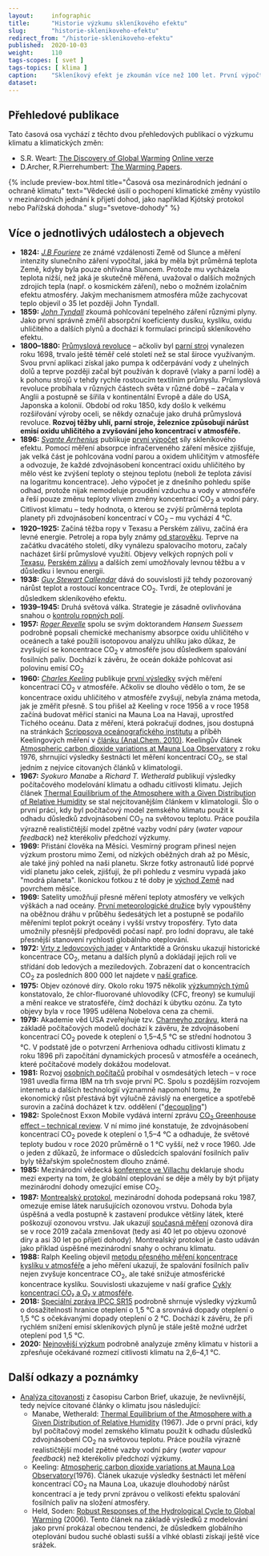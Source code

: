 ```yaml
---
layout:     infographic
title:      "Historie výzkumu skleníkového efektu"
slug:       "historie-sklenikoveho-efektu"
redirect_from: "/historie-sklenikoveho-efektu"
published:  2020-10-03
weight:     110
tags-scopes: [ svet ]
tags-topics: [ klima ]
caption:    "Skleníkový efekt je zkoumán více než 100 let. První výpočty síly skleníkového efektu se objevily v devatenáctém století, měření a výpočty v průběhu dvacátého století je dále zpřesnily."
dataset:
---
```


## Přehledové publikace

Tato časová osa vychází z těchto dvou přehledových publikací o výzkumu klimatu a klimatických změn:

* S.R. Weart: [The Discovery of Global Warming](https://www.hup.harvard.edu/catalog.php?isbn=9780674031890) [Online verze](https://history.aip.org/climate/method.htm)
* D.Archer, R.Pierrehumbert: [The Warming Papers](https://www.wiley.com/en-us/The+Warming+Papers%3A+The+Scientific+Foundation+for+the+Climate+Change+Forecast-p-9781405196161).


{% include preview-box.html
    title="Časová osa mezinárodních jednání o ochraně klimatu"
    text="Vědecké úsilí o pochopení klimatické změny vyústilo v mezinárodních jednání k přijetí dohod, jako například Kjótský protokol nebo Pařížská dohoda."
    slug="svetove-dohody"
%}

## Více o jednotlivých událostech a objevech

* **1824:** *[J.B Fouriere](https://en.wikipedia.org/wiki/Joseph_Fourier#Discovery_of_the_greenhouse_effect)* ze známé vzdálenosti Země od Slunce a měření intenzity slunečního záření vypočítal, jaká by měla být průměrná teplota Země, kdyby byla pouze ohřívána Sluncem. Protože mu vycházela teplota nižší, než jaká je skutečně měřená, uvažoval o dalších možných zdrojích tepla (např. o kosmickém záření), nebo o možném izolačním efektu atmosféry. Jakým mechanismem atmosféra může zachycovat teplo objevil o 35 let později John Tyndall.
* **1859:** *[John Tyndall](https://en.wikipedia.org/wiki/John_Tyndall#Molecular_physics_of_radiant_heat)* zkoumá pohlcování tepelného záření různými plyny. Jako první správně změřil absorpční koeficienty dusíku, kyslíku, oxidu uhličitého a dalších plynů a dochází k formulaci principů skleníkového efektu.
* **1800–1880:** [Průmyslová revoluce](https://en.wikipedia.org/wiki/Industrial_Revolution) – ačkoliv byl [parní stroj](https://en.wikipedia.org/wiki/Steam_engine) vynalezen roku 1698, trvalo ještě téměř celé století než se stal široce využívaným. Svou první aplikaci získal jako pumpa k odčerpávání vody z uhelných dolů a teprve později začal být používán k dopravě (vlaky a parní lodě) a k pohonu strojů v tehdy rychle rostoucím textilním průmyslu. Průmyslová revoluce probíhala v různých částech světa v různé době – začala v Anglii a postupně se šířila v kontinentální Evropě a dále do USA, Japonska a kolonií. Období od roku 1850, kdy došlo k velkému rozšiřování výroby oceli, se někdy označuje jako druhá průmyslová revoluce. **Rozvoj těžby uhlí, parní stroje, železnice způsobují nárůst emisí oxidu uhličitého a zvyšování jeho koncentrací v atmosféře.**
* **1896:** *[Svante Arrhenius](https://en.wikipedia.org/wiki/Svante_Arrhenius#Greenhouse_effect)* publikuje [první výpočet](https://www.tandfonline.com/doi/abs/10.1080/14786449608620846) síly skleníkového efektu. Pomocí měření absorpce infračerveného záření měsíce zjišťuje, jak velká část je pohlcována vodní parou a oxidem uhličitým v atmosféře a odvozuje, že každé zdvojnásobení koncentrací oxidu uhličitého by mělo vést ke zvýšení teploty o stejnou teplotu (neboli že teplota závisí na logaritmu koncentrace). Jeho výpočet je z dnešního pohledu spíše odhad, protože nijak nemodeluje proudění vzduchu a vody v atmosféře a řeší pouze změnu teploty vlivem změny koncentrací CO<sub>2</sub> a vodní páry. Citlivost klimatu – tedy hodnota, o kterou se zvýší průměrná teplota planety při zdvojnásobení koncentrací v CO<sub>2</sub> – mu vychází 4 °C.
* **1920–1925:** Začíná těžba ropy v Texasu a Perském zálivu, začíná éra levné energie. Petrolej a ropa byly známy [od starověku](https://en.wikipedia.org/wiki/Petroleum#History). Teprve na začátku dvacátého století, díky vynálezu spalovacího motoru, začaly nacházet širší průmyslové využití. Objevy velkých ropných polí v [Texasu](https://en.wikipedia.org/wiki/Texas_oil_boom), [Perském zálivu](https://courses.lumenlearning.com/suny-hccc-worldhistory2/chapter/the-discovery-of-oil-in-the-middle-east/) a dalších zemí umožňovaly levnou těžbu a v důsledku i levnou energii.
* **1938:** *[Guy Stewart Callendar](https://en.wikipedia.org/wiki/Guy_Stewart_Callendar#Research)* dává do souvislosti již tehdy pozorovaný nárůst teplot a rostoucí koncentrace CO<sub>2</sub>. Tvrdí, že oteplování je důsledkem skleníkového efektu.
* **1939–1945:** Druhá světová válka. Strategie je zásadně ovlivňována snahou o [kontrolu ropných polí](https://en.wikipedia.org/wiki/Oil_campaign_of_World_War_II).
* **1957:** *[Roger Revelle](https://en.wikipedia.org/wiki/Roger_Revelle#Global_warming)* spolu se svým doktorandem *Hansem Suessem* podrobně popsali chemické mechanismy absorpce oxidu uhličitého v oceánech a  také použili isotopovou analýzu uhlíku jako důkaz, že zvyšující se koncentrace CO<sub>2</sub> v atmosféře jsou důsledkem spalování fosilních paliv. Dochází k závěru, že oceán dokáže pohlcovat asi polovinu emisí CO<sub>2</sub>
* **1960:** *[Charles Keeling](https://en.wikipedia.org/wiki/Charles_David_Keeling#Work_with_Scripps_Institution_of_Oceanography,_1958%E2%80%932005)* publikuje [první výsledky](https://scrippsco2.ucsd.edu/assets/publications/keeling_tellus_1960.pdf) svých měření koncentrací CO<sub>2</sub> v atmosféře. Ačkoliv se dlouho vědělo o tom, že se koncentrace oxidu uhličitého v atmosféře zvyšují, nebyla známa metoda, jak je změřit přesně. S tou přišel až Keeling v roce 1956 a v roce 1958 začíná budovat měřicí stanici na Mauna Loa na Havaji, uprostřed Tichého oceánu. Data z měření, která pokračují dodnes, jsou dostupná na stránkách [Scrippsova oceánografického institutu](https://scrippsco2.ucsd.edu/data/atmospheric_co2/primary_mlo_co2_record.html) a příběh Keelingových měření v [článku (Anal.Chem. 2010)](https://pubs.acs.org/doi/pdf/10.1021/ac1001492). Keelingův článek [Atmospheric carbon dioxide variations at Mauna Loa Observatory](https://onlinelibrary.wiley.com/doi/abs/10.1111/j.2153-3490.1976.tb00701.x) z roku 1976, shrnující výsledky šestnácti let měření koncentrací CO<sub>2</sub>, se stal jedním z nejvíce citovaných článků v klimatologii.
* **1967:** *Syokuro Manabe* a *Richard T. Wetherald* publikují výsledky počítačového modelování klimatu a odhadu citlivosti klimatu. Jejich článek [Thermal Equilibrium of the Atmosphere with a Given Distribution of Relative Humidity](https://journals.ametsoc.org/jas/article/24/3/241/17328/Thermal-Equilibrium-of-the-Atmosphere-with-a-Given) se stal nejcitovanějším článkem v klimatologii. Šlo o první práci, kdy byl počítačový model zemského klimatu použit k odhadu důsledků zdvojnásobení CO<sub>2</sub> na světovou teplotu. Práce použila výrazně realističtější model zpětné vazby vodní páry (_water vapour feedback_) než kterékoliv předchozí výzkumy.
* **1969:** Přistání člověka na Měsíci. Vesmírný program přinesl nejen výzkum prostoru mimo Zemi, od nízkých oběžných drah až po Měsíc, ale také jiný pohled na naši planetu. Skrze fotky astronautů lidé poprvé vidí planetu jako celek, zjišťují, že při pohledu z vesmíru vypadá jako "modrá planeta". Ikonickou fotkou z té doby je [východ Země](https://en.wikipedia.org/wiki/Earthrise) nad povrchem měsíce.
* **1969:** Satelity umožňují přesné měření teploty atmosféry ve velkých výškách a nad oceány. [První meteorologické družice](https://en.wikipedia.org/wiki/Weather_satellite#History) byly vypouštěny na oběžnou dráhu v průběhu šedesátých let a postupně se podařilo měřeními teplot pokrýt oceány i vyšší vrstvy troposféry. Tyto data umožnily přesnější předpovědi počasí např. pro lodní dopravu, ale také přesnější stanovení rychlosti globálního oteplování.
* **1972:** [Vrty z ledovcových jader](https://en.wikipedia.org/wiki/Ice_core#History) v Antarktidě a Grónsku ukazují historické koncentrace CO<sub>2</sub>, metanu a dalších plynů a dokládají jejich roli ve střídání dob ledových a meziledových. Zobrazení dat o koncentracích CO<sub>2</sub> za posledních 800 000 let najdete v [naší grafice](/infografiky/koncentrace-co2).
* **1975:** Objev ozónové díry. Okolo roku 1975 několik [výzkumných týmů](https://en.wikipedia.org/wiki/Ozone_depletion#Research_history)  konstatovalo, že chlor-fluorované uhlovodíky (CFC, freony) se kumulují a mění reakce ve stratosféře, čímž dochází k úbytku ozónu. Za tyto objevy byla v roce 1995 udělena Nobelova cena za chemii.
* **1979:** Akademie věd USA zveřejňuje tzv. [Charneyho zprávu](/studie/1979-charneyho-zprava), která na základě počítačových modelů dochází k závěru, že zdvojnásobení koncentrací CO<sub>2</sub> povede k oteplení o 1,5–4,5 °C se střední hodnotou 3 °C. V podstatě jde o potvrzení Arrheniova odhadu citlivosti klimatu z roku 1896 při započítání dynamických procesů v atmosféře a oceánech, které počítačové modely dokážou modelovat.
* **1981:** Rozvoj [osobních počítačů](https://en.wikipedia.org/wiki/History_of_personal_computers) probíhal v osmdesátých letech – v roce 1981 uvedla firma IBM na trh svoje první PC. Spolu s pozdějším rozvojem internetu a dalších technologií významně napomohl tomu, že ekonomický růst přestává být výlučně závislý na energetice a spotřebě surovin a začíná docházet k tzv. oddělení ("[decoupling](https://www.enviwiki.cz/wiki/Decoupling)")
* **1982:** Společnost Exxon Mobile vydává interní zprávu [CO<sub>2</sub> Greenhouse effect – technical review](https://insideclimatenews.org/sites/default/files/documents/1982%20Exxon%20Primer%20on%20CO2%20Greenhouse%20Effect.pdf). V ní mimo jiné konstatuje, že zdvojnásobení koncentrací CO<sub>2</sub> povede k oteplení o 1,5–4 °C a odhaduje, že světové teploty budou v roce 2020 průměrně o 1 °C vyšší, než v roce 1960. Jde o jeden z důkazů, že informace o důsledcích spalování fosilních paliv byly těžařským společnostem dlouho známé.
* **1985:** Mezinárodní vědecká [konference ve Villachu](http://what-when-how.com/global-warming/villach-conference-global-warming/) deklaruje shodu mezi experty na tom, že globální oteplování se děje a měly by být přijaty mezinárodní dohody omezující emise CO<sub>2</sub>.
* **1987:** [Montrealský protokol](https://en.wikipedia.org/wiki/Montreal_Protocol), mezinárodní dohoda podepsaná roku 1987, omezuje emise látek narušujících ozonovou vrstvu. Dohoda byla úspěšná a vedla postupně k zastavení produkce většiny látek, které poškozují ozonovou vrstvu. Jak ukazují [současná měření](https://ozonewatch.gsfc.nasa.gov/) ozonová díra se v roce 2019 začala zmenšovat (tedy asi 40 let po objevu ozonové díry a asi 30 let po přijetí dohody). Montrealský protokol je často udáván jako příklad úspěšné mezinárodní snahy o ochranu klimatu.
* **1988:** Ralph Keeling objevil [metodu přesného měření koncentrace kyslíku v atmosféře](http://bluemoon.ucsd.edu/publications/ralph/34_PhDthesis.pdf) a jeho měření ukazují, že spalování fosilních paliv nejen zvyšuje koncentrace CO<sub>2</sub>, ale také snižuje atmosférické koncentrace kyslíku. Souvislosti ukazujeme v naší grafice [Cykly koncentrací CO₂ a O₂ v atmosféře](/infografiky/cykly-koncentrace-co2).
* **2018:** [Speciální zpráva IPCC SR15](https://www.ipcc.ch/sr15/) podrobně shrnuje výsledky výzkumů o dosažitelnosti hranice oteplení o 1,5 °C a srovnává dopady oteplení o 1,5 °C s očekávanými dopady  oteplení o 2 °C.  Dochází k závěru, že při rychlém snížení emisí skleníkových plynů je stále ještě možné udržet oteplení pod 1,5 °C.
* **2020:** [Nejnovější výzkum](https://agupubs.onlinelibrary.wiley.com/doi/10.1029/2019RG000678) podrobně analyzuje změny klimatu v historii a zpřesňuje očekávané rozmezí <glossary id="citlivost">citlivosti klimatu</glossary> na 2,6–4,1 °C.

## Další odkazy a poznámky

* [Analýza citovanosti](https://www.carbonbrief.org/the-most-influential-climate-change-papers-of-all-time) z časopisu Carbon Brief, ukazuje, že nevlivnější, tedy nejvíce citované články o klimatu jsou následující:
  * Manabe, Wetherald: [Thermal Equilibrium of the Atmosphere with a Given Distribution of Relative Humidity](https://journals.ametsoc.org/jas/article/24/3/241/17328/Thermal-Equilibrium-of-the-Atmosphere-with-a-Given) (1967). Jde o první práci, kdy byl počítačový model zemského klimatu použit k odhadu důsledků zdvojnásobení CO<sub>2</sub> na světovou teplotu. Práce použila výrazně realističtější model zpětné vazby vodní páry (_water vapour feedback_) než kterékoliv předchozí výzkumy.
  * Keeling: [Atmospheric carbon dioxide variations at Mauna Loa Observatory](https://onlinelibrary.wiley.com/doi/abs/10.1111/j.2153-3490.1976.tb00701.x)(1976). Článek ukazuje výsledky šestnácti let měření koncentrací CO<sub>2</sub> na Mauna Loa, ukazuje dlouhodobý nárůst koncentrací a je tedy první zprávou o velikosti efektu spalování fosilních paliv na složení atmosféry.
  * Held, Soden: [Robust Responses of the Hydrological Cycle to Global Warming](https://www.gfdl.noaa.gov/bibliography/related_files/ih0601.pdf) (2006). Tento článek na základě výsledků z modelování jako první prokázal obecnou tendenci, že důsledkem globálního oteplování budou suché oblasti sušší a vlhké oblasti získají ještě více srážek.
